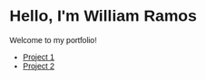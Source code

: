 <!DOCTYPE html>
<html>
<head>
  <title>My Portfolio</title>
  <style>
    body { font-family: sans-serif; padding: 20px; }
  </style>
</head>
<body>
  <h1>Hello, I'm William Ramos</h1>
  <p>Welcome to my portfolio!</p>
  <ul>
    <li><a href="https://github.com/yourusername/project1">Project 1</a></li>
    <li><a href="https://github.com/yourusername/project2">Project 2</a></li>
  </ul>
</body>
</html>